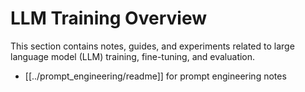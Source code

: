 # LLM Training Overview

This section contains notes, guides, and experiments related to large language model (LLM) training, fine-tuning, and evaluation.

- [[../prompt_engineering/readme]] for prompt engineering notes 
